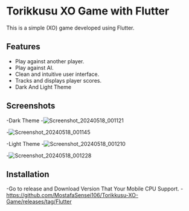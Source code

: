 # Torikkusu XO Game with Flutter

This is a simple (XO) game developed using Flutter.

## Features
- Play against another player.
- Play against AI.
- Clean and intuitive user interface.
- Tracks and displays player scores.
- Dark And Light Theme

## Screenshots
-Dark Theme
-![Screenshot_20240518_001121](https://github.com/MostafaSensei106/Torikkusu-XO-Game/assets/138288138/32d6828e-fb49-405d-9d42-a82a56741916)

-![Screenshot_20240518_001145](https://github.com/MostafaSensei106/Torikkusu-XO-Game/assets/138288138/71105ed8-385b-4e2f-af56-63d6c9e6b85b)

-Light Theme
-![Screenshot_20240518_001210](https://github.com/MostafaSensei106/Torikkusu-XO-Game/assets/138288138/42dfd114-c76d-4bb5-8b4a-24002f8e5a8f)

-![Screenshot_20240518_001228](https://github.com/MostafaSensei106/Torikkusu-XO-Game/assets/138288138/f627667f-2d35-4b5b-8d27-4f1bd7ff27bd)

## Installation
-Go to release and Download Version That Your Mobile CPU Support.
-https://github.com/MostafaSensei106/Torikkusu-XO-Game/releases/tag/Flutter
